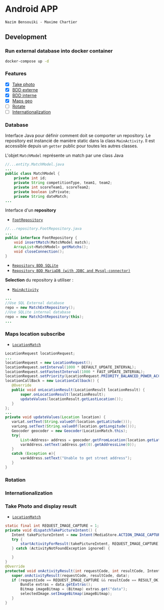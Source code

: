 # Android APP

`Nazim Bensouiki - Maxime Chartier`

## Development
### Run external database into docker container

```bash
docker-compose up -d
```

### Features

- [x] [Take photo](#take-photo-and-display-result)
- [x] [BDD externe](#database)
- [x] [BDD interne](#database)
- [x] [Maps geo](#maps-location-subscribe)
- [ ] [Rotate](#rotation)
- [ ] [Internationalization](#internationalization)

### Database

Interface Java pour définir comment doit se comporter un repository.
Le repository est instancié de manière static dans la class `MainActivity`.
Il est accessible depuis un `getter` public pour toutes les autres classes.

L'objet `MatchModel` représente un match par une class Java
```java
//...entity.MatchModel.java
...
public class MatchModel {
    private int id;
    private String competitionType, team1, team2;
    private int scoreTeam1, scoreTeam2;
    private boolean isPrivate;
    private String dateMatch;
...
```

Interface d'un **repository**
- [`FootRepository`](app/src/main/java/fr/android/nazim/foottracker2/repo/FootRepository.java)
```java
//...repository.FootRepository.java
...
public interface FootRepository {
    void insertMatch(MatchModel match);
    ArrayList<MatchModel> getMatchs();
    void closeConnection();
}
```

 - [`Repository BDD SQLite`](app/src/main/java/fr/android/nazim/foottracker2/repo/MatchIntRepository.java)
 - [`Repository BDD MariaDB (with JDBC and Mysql-connector)`](app/src/main/java/fr/android/nazim/foottracker2/repo/MatchExtRepository.java)

 **Selection** du repository à utiliser :
 - [`MainActivity`](app/src/main/java/fr/android/nazim/foottracker2/MainActivity.java)
```java
...
//Use SQL External database
repo = new MatchExtRepository();
//Use SQLite internal database
repo = new MatchIntRepository(this);
...
```

### Maps location subscribe

 - [`LocationMatch`](app/src/main/java/fr/android/nazim/foottracker2/LocationMatch.java)
 ```java 
LocationRequest locationRequest;
...
locationRequest = new LocationRequest();
locationRequest.setInterval(1000 * DEFAULT_UPDATE_INTERVAL);
locationRequest.setFastestInterval(1000 * FAST_UPDATE_INTERVAL);
locationRequest.setPriority(LocationRequest.PRIORITY_BALANCED_POWER_ACCURACY);
locationCallBack = new LocationCallback() {
    @Override
    public void onLocationResult(LocationResult locationResult) {
        super.onLocationResult(locationResult);
        updateValues(locationResult.getLastLocation());
    }
};
...
private void updateValues(Location location) {
    varLat.setText(String.valueOf(location.getLatitude()));
    varLong.setText(String.valueOf(location.getLongitude()));
    Geocoder geocoder = new Geocoder(LocationMatch.this);
    try{
        List<Address> address = geocoder.getFromLocation(location.getLatitude(), location.getLongitude(),1);
        varAddress.setText(address.get(0).getAddressLine(0));
    }
    catch (Exception e){
        varAddress.setText("Unable to get street address");
    }
}
```

### Rotation

### Internationalization

### Take Photo and display result

 - [`LocationMatch`](app/src/main/java/fr/android/nazim/foottracker2/TakePhoto.java)
 ```java 
static final int REQUEST_IMAGE_CAPTURE = 1;
private void dispatchTakePictureIntent() {
    Intent takePictureIntent = new Intent(MediaStore.ACTION_IMAGE_CAPTURE);
    try {
        startActivityForResult(takePictureIntent, REQUEST_IMAGE_CAPTURE);
    } catch (ActivityNotFoundException ignored) {

    }
}
@Override
protected void onActivityResult(int requestCode, int resultCode, Intent data) {
    super.onActivityResult(requestCode, resultCode, data);
    if (requestCode == REQUEST_IMAGE_CAPTURE && resultCode == RESULT_OK) {
        Bundle extras = data.getExtras();
        Bitmap imageBitmap = (Bitmap) extras.get("data");
        selectedImage.setImageBitmap(imageBitmap);
    }
}
```